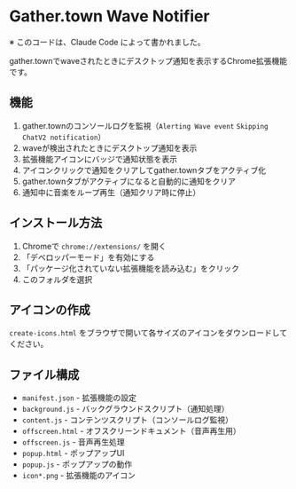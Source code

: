 # Gather.town Wave Notifier

※ このコードは、Claude Code によって書かれました。

gather.townでwaveされたときにデスクトップ通知を表示するChrome拡張機能です。

## 機能

1. gather.townのコンソールログを監視（`Alerting Wave event` `Skipping ChatV2 notification`）
2. waveが検出されたときにデスクトップ通知を表示
3. 拡張機能アイコンにバッジで通知状態を表示
4. アイコンクリックで通知をクリアしてgather.townタブをアクティブ化
5. gather.townタブがアクティブになると自動的に通知をクリア
6. 通知中に音楽をループ再生（通知クリア時に停止）

## インストール方法

1. Chromeで `chrome://extensions/` を開く
2. 「デベロッパーモード」を有効にする
3. 「パッケージ化されていない拡張機能を読み込む」をクリック
4. このフォルダを選択

## アイコンの作成

`create-icons.html` をブラウザで開いて各サイズのアイコンをダウンロードしてください。

## ファイル構成

- `manifest.json` - 拡張機能の設定
- `background.js` - バックグラウンドスクリプト（通知処理）
- `content.js` - コンテンツスクリプト（コンソールログ監視）
- `offscreen.html` - オフスクリーンドキュメント（音声再生用）
- `offscreen.js` - 音声再生処理
- `popup.html` - ポップアップUI
- `popup.js` - ポップアップの動作
- `icon*.png` - 拡張機能のアイコン
